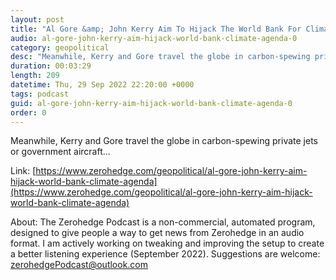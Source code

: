 ```yaml
---
layout: post
title: "Al Gore &amp; John Kerry Aim To Hijack The World Bank For Climate Agenda"
audio: al-gore-john-kerry-aim-hijack-world-bank-climate-agenda-0
category: geopolitical
desc: "Meanwhile, Kerry and Gore travel the globe in carbon-spewing private jets or government aircraft..."
duration: 00:03:29
length: 209
datetime: Thu, 29 Sep 2022 22:20:00 +0000
tags: podcast
guid: al-gore-john-kerry-aim-hijack-world-bank-climate-agenda-0
order: 0
---
```

Meanwhile, Kerry and Gore travel the globe in carbon-spewing private jets or government aircraft...

Link: [https://www.zerohedge.com/geopolitical/al-gore-john-kerry-aim-hijack-world-bank-climate-agenda](https://www.zerohedge.com/geopolitical/al-gore-john-kerry-aim-hijack-world-bank-climate-agenda)

About: The Zerohedge Podcast is a non-commercial, automated program, designed to give people a way to get news from Zerohedge in an audio format.  I am actively working on tweaking and improving the setup to create a better listening experience (September 2022).  Suggestions are welcome: [zerohedgePodcast@outlook.com](mailto:zerohedgePodcast@outlook.com)